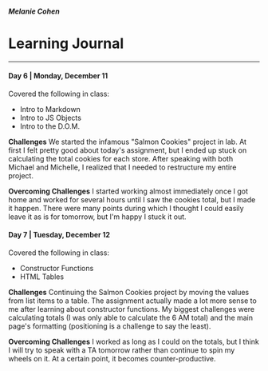 ##### Melanie Cohen
# Learning Journal
------------------
#### Day 6 | Monday, December 11
Covered the following in class:
- Intro to Markdown
- Intro to JS Objects
- Intro to the D.O.M.

**Challenges**
We started the infamous "Salmon Cookies" project in lab. At first I felt pretty good about today's assignment, but I ended up stuck on calculating the total cookies for each store. After speaking with both Michael and Michelle, I realized that I needed to restructure my entire project.

**Overcoming Challenges**
I started working almost immediately once I got home and worked for several hours until I saw the cookies total, but I made it happen. There were many points during which I thought I could easily leave it as is for tomorrow, but I'm happy I stuck it out.

#### Day 7 | Tuesday, December 12
Covered the following in class:
- Constructor Functions
- HTML Tables

**Challenges**
Continuing the Salmon Cookies project by moving the values from list items to a table. The assignment actually made a lot more sense to me after learning about constructor functions. My biggest challenges were calculating totals (I was only able to calculate the 6 AM total) and the main page's formatting (positioning is a challenge to say the least).

**Overcoming Challenges**
I worked as long as I could on the totals, but I think I will try to speak with a TA tomorrow rather than continue to spin my wheels on it. At a certain point, it becomes counter-productive.
